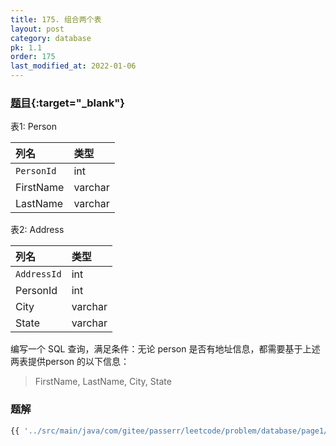 ```yaml
---
title: 175. 组合两个表
layout: post
category: database
pk: 1.1
order: 175
last_modified_at: 2022-01-06
---
```


### [题目](https://leetcode-cn.com/problems/combine-two-tables/){:target="_blank"}
表1: Person

| 列名         | 类型     |
|:---|:---|
| `PersonId`  | int     |
| FirstName   | varchar |
| LastName    | varchar |

表2: Address

| 列名         | 类型    |
|:---|:---|
| `AddressId`   | int     |
| PersonId    | int     |
| City        | varchar |
| State       | varchar |


编写一个 SQL 查询，满足条件：无论 person 是否有地址信息，都需要基于上述两表提供person 的以下信息：

> FirstName, LastName, City, State


### 题解

```sql
{{ '../src/main/java/com/gitee/passerr/leetcode/problem/database/page1/175.sql' | file_content: 26 -}}
```